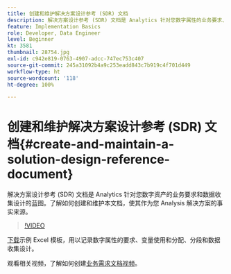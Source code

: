 ```yaml
---
title: 创建和维护解决方案设计参考 (SDR) 文档
description: 解决方案设计参考 (SDR) 文档是 Analytics 针对您数字属性的业务要求、变量分配、段定义和数据收集设计的蓝图。
feature: Implementation Basics
role: Developer, Data Engineer
level: Beginner
kt: 3581
thumbnail: 28754.jpg
exl-id: c942e819-0763-4907-adcc-747ec753c407
source-git-commit: 245a31092b4a9c253eadd843c7b919c4f701d449
workflow-type: ht
source-wordcount: '118'
ht-degree: 100%

---
```


# 创建和维护解决方案设计参考 (SDR) 文档{#create-and-maintain-a-solution-design-reference-document}

解决方案设计参考 (SDR) 文档是 Analytics 针对您数字资产的业务要求和数据收集设计的蓝图。了解如何创建和维护本文档，使其作为您 Analysis 解决方案的事实来源。

>[!VIDEO](https://video.tv.adobe.com/v/28754/?quality=12&learn=on)

[下载](assets/aa_en_BRD_SDR_template.xlsx)示例 Excel 模板，用以记录数字属性的要求、变量使用和分配、分段和数据收集设计。

观看相关视频，了解如何创建[业务需求文档视频](creating-a-business-requirements-document.md)。
